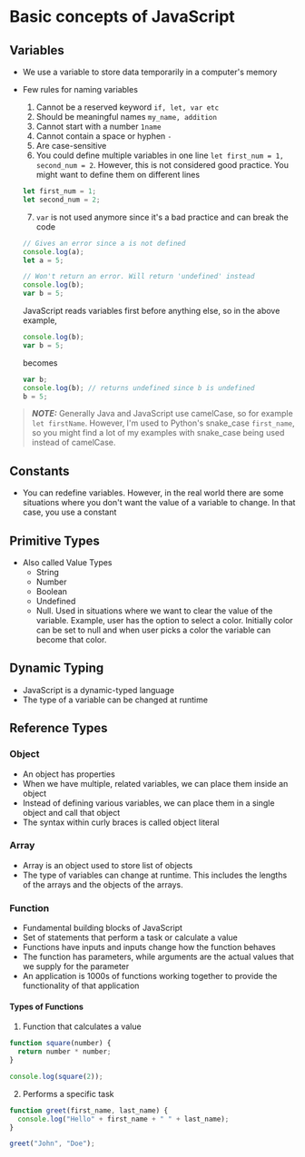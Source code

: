 # Basic concepts of JavaScript

## Variables

- We use a variable to store data temporarily in a computer's memory
- Few rules for naming variables

  1. Cannot be a reserved keyword `if, let, var etc`
  2. Should be meaningful names `my_name, addition`
  3. Cannot start with a number `1name`
  4. Cannot contain a space or hyphen `-`
  5. Are case-sensitive
  6. You could define multiple variables in one line `let first_num = 1, second_num = 2`. However, this is not considered good practice. You might want to define them on different lines

  ```javascript
  let first_num = 1;
  let second_num = 2;
  ```

  7. `var` is not used anymore since it's a bad practice and can break the code

  ```javascript
  // Gives an error since a is not defined
  console.log(a);
  let a = 5;

  // Won't return an error. Will return 'undefined' instead
  console.log(b);
  var b = 5;
  ```

  JavaScript reads variables first before anything else, so in the above example,

  ```javascript
  console.log(b);
  var b = 5;
  ```

  becomes

  ```javascript
  var b;
  console.log(b); // returns undefined since b is undefined
  b = 5;
  ```

> **_NOTE:_** Generally Java and JavaScript use camelCase, so for example `let firstName`. However, I'm used to Python's snake_case `first_name`, so you might find a lot of my examples with snake_case being used instead of camelCase.

## Constants

- You can redefine variables. However, in the real world there are some situations where you don't want the value of a variable to change. In that case, you use a constant

## Primitive Types

- Also called Value Types
  - String
  - Number
  - Boolean
  - Undefined
  - Null. Used in situations where we want to clear the value of the variable. Example, user has the option to select a color. Initially color can be set to null and when user picks a color the variable can become that color.

## Dynamic Typing

- JavaScript is a dynamic-typed language
- The type of a variable can be changed at runtime

## Reference Types

### Object

- An object has properties
- When we have multiple, related variables, we can place them inside an object
- Instead of defining various variables, we can place them in a single object and call that object
- The syntax within curly braces is called object literal

### Array

- Array is an object used to store list of objects
- The type of variables can change at runtime. This includes the lengths of the arrays and the objects of the arrays.

### Function

- Fundamental building blocks of JavaScript
- Set of statements that perform a task or calculate a value
- Functions have inputs and inputs change how the function behaves
- The function has parameters, while arguments are the actual values that we supply for the parameter
- An application is 1000s of functions working together to provide the functionality of that application

#### Types of Functions

1. Function that calculates a value

```javascript
function square(number) {
  return number * number;
}

console.log(square(2));
```

2. Performs a specific task

```javascript
function greet(first_name, last_name) {
  console.log("Hello" + first_name + " " + last_name);
}

greet("John", "Doe");
```
